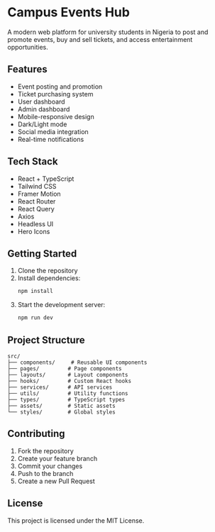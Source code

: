 # Campus Events Hub

A modern web platform for university students in Nigeria to post and promote events, buy and sell tickets, and access entertainment opportunities.

## Features

- Event posting and promotion
- Ticket purchasing system
- User dashboard
- Admin dashboard
- Mobile-responsive design
- Dark/Light mode
- Social media integration
- Real-time notifications

## Tech Stack

- React + TypeScript
- Tailwind CSS
- Framer Motion
- React Router
- React Query
- Axios
- Headless UI
- Hero Icons

## Getting Started

1. Clone the repository
2. Install dependencies:
   ```bash
   npm install
   ```
3. Start the development server:
   ```bash
   npm run dev
   ```

## Project Structure

```
src/
├── components/     # Reusable UI components
├── pages/         # Page components
├── layouts/       # Layout components
├── hooks/         # Custom React hooks
├── services/      # API services
├── utils/         # Utility functions
├── types/         # TypeScript types
├── assets/        # Static assets
└── styles/        # Global styles
```

## Contributing

1. Fork the repository
2. Create your feature branch
3. Commit your changes
4. Push to the branch
5. Create a new Pull Request

## License

This project is licensed under the MIT License.
